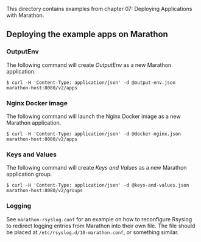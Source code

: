 This directory contains examples from chapter 07: Deploying Applications with
Marathon.

## Deploying the example apps on Marathon

### OutputEnv
The following command will create *OutputEnv* as a new Marathon application.

```
$ curl -H 'Content-Type: application/json' -d @output-env.json marathon-host:8080/v2/apps
```

### Nginx Docker image
The following command will launch the Nginx Docker image as a new Marathon
application.

```
$ curl -H 'Content-Type: application/json' -d @docker-nginx.json marathon-host:8080/v2/apps
```

### Keys and Values
The following command will create *Keys and Values* as a new Marathon
application group.

```
$ curl -H 'Content-Type: application/json' -d @keys-and-values.json marathon-host:8080/v2/groups
```

### Logging
See `marathon-rsyslog.conf` for an example on how to reconfigure Rsyslog to
redirect logging entries from Marathon into their own file. The file should
be placed at `/etc/rsyslog.d/10-marathon.conf`, or something similar.
